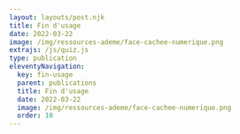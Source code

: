 ```yaml
---
layout: layouts/post.njk
title: Fin d'usage
date: 2022-03-22
image: /img/ressources-ademe/face-cachee-numerique.png
extrajs: /js/quiz.js
type: publication
eleventyNavigation:
  key: fin-usage
  parent: publications
  title: Fin d'usage
  date: 2022-03-22
  image: /img/ressources-ademe/face-cachee-numerique.png
  order: 10
---
```


<form class="fr-form-group" data-quiz-json="/js/quiz/quiz-fin-usage.json"></form>